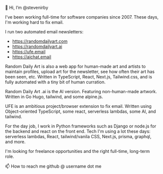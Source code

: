 👋 Hi, I’m @stevenirby

I've been working full-time for software companies since 2007. These days, I'm working hard to fix email. 

I run two automated email newsletters:

- https://randomdailyart.com
- https://randomdailyart.ai
- https://ufe.email
- https://aichat.email

Random Daily Art is also a web app for human-made art and artists to maintain profiles, upload art for the newsletter, see how often their art has been seen, etc. Written in TypeScript, React, Next.js, Tailwind.css, and is fully automated with a tiny bit of human curration.

Random Daily Art .ai is the AI version. Featuring non-human-made artwork. Written in Go Hugo, tailwind, and some alpine.js. 

UFE is an ambitious project/browser extension to fix email. Written using Object-oriented TypeScript, some react, serverless lambdas, some AI, and tailwind.


For the day job, I work in Python frameworks such as Django or node.js for the backend and react on the front end. 
Tech I'm using a lot these days: serverless lambdas, React, tailwind/vanila CSS, Next.js, prisma, graphql, and more.

I'm looking for freelance opportunities and the right full-time, long-term role.

📫 How to reach me github @ username dot me

<!---
stevenirby/stevenirby is a ✨ special ✨ repository because its `README.md` (this file) appears on your GitHub profile.
You can click the Preview link to take a look at your changes.
--->

